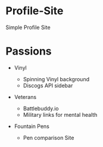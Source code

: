 # Profile-Site
Simple Profile Site


# Passions

- Vinyl
    - Spinning Vinyl background
    - Discogs API sidebar
    
- Veterans
    - Battlebuddy.io
    - Military links for mental health
    
- Fountain Pens
    - Pen comparison Site